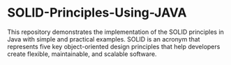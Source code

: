 # SOLID-Principles-Using-JAVA
This repository demonstrates the implementation of the SOLID principles in Java with simple and practical examples. SOLID is an acronym that represents five key object-oriented design principles that help developers create flexible, maintainable, and scalable software.
